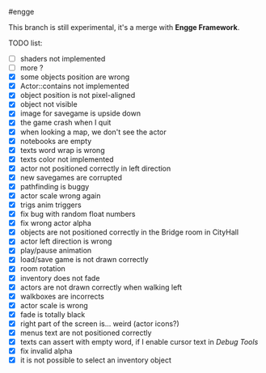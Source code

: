 #engge

This branch is still experimental, it's a merge with **Engge Framework**.

TODO list:
- [ ] shaders not implemented
- [ ] more ?
- [x] some objects position are wrong
- [x] Actor::contains not implemented
- [x] object position is not pixel-aligned
- [x] object not visible
- [x] image for savegame is upside down
- [x] the game crash when I quit
- [x] when looking a map, we don't see the actor
- [x] notebooks are empty
- [x] texts word wrap is wrong
- [x] texts color not implemented
- [x] actor not positioned correctly in left direction
- [x] new savegames are corrupted
- [x] pathfinding is buggy
- [x] actor scale wrong again
- [x] trigs anim triggers
- [x] fix bug with random float numbers
- [x] fix wrong actor alpha
- [x] objects are not positioned correctly in the Bridge room in CityHall
- [x] actor left direction is wrong
- [x] play/pause animation
- [x] load/save game is not drawn correctly
- [x] room rotation
- [x] inventory does not fade
- [x] actors are not drawn correctly when walking left
- [x] walkboxes are incorrects
- [x] actor scale is wrong
- [x] fade is totally black
- [x] right part of the screen is... weird (actor icons?)
- [x] menus text are not positioned correctly
- [x] texts can assert with empty word, if I enable cursor text in _Debug Tools_
- [x] fix invalid alpha
- [x] it is not possible to select an inventory object
